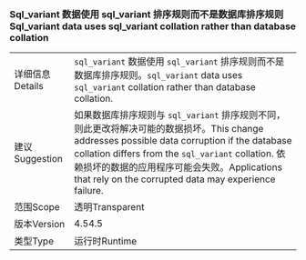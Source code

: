 ### <a name="sqlvariant-data-uses-sqlvariant-collation-rather-than-database-collation"></a><span data-ttu-id="346d4-101">Sql_variant 数据使用 sql_variant 排序规则而不是数据库排序规则</span><span class="sxs-lookup"><span data-stu-id="346d4-101">Sql_variant data uses sql_variant collation rather than database collation</span></span>

|   |   |
|---|---|
|<span data-ttu-id="346d4-102">详细信息</span><span class="sxs-lookup"><span data-stu-id="346d4-102">Details</span></span>|<span data-ttu-id="346d4-103"><code>sql_variant</code> 数据使用 <code>sql_variant</code> 排序规则而不是数据库排序规则。</span><span class="sxs-lookup"><span data-stu-id="346d4-103"><code>sql_variant</code> data uses <code>sql_variant</code> collation rather than database collation.</span></span>|
|<span data-ttu-id="346d4-104">建议</span><span class="sxs-lookup"><span data-stu-id="346d4-104">Suggestion</span></span>|<span data-ttu-id="346d4-105">如果数据库排序规则与 <code>sql_variant</code> 排序规则不同，则此更改将解决可能的数据损坏。</span><span class="sxs-lookup"><span data-stu-id="346d4-105">This change addresses possible data corruption if the database collation differs from the <code>sql_variant</code> collation.</span></span> <span data-ttu-id="346d4-106">依赖损坏的数据的应用程序可能会失败。</span><span class="sxs-lookup"><span data-stu-id="346d4-106">Applications that rely on the corrupted data may experience failure.</span></span>|
|<span data-ttu-id="346d4-107">范围</span><span class="sxs-lookup"><span data-stu-id="346d4-107">Scope</span></span>|<span data-ttu-id="346d4-108">透明</span><span class="sxs-lookup"><span data-stu-id="346d4-108">Transparent</span></span>|
|<span data-ttu-id="346d4-109">版本</span><span class="sxs-lookup"><span data-stu-id="346d4-109">Version</span></span>|<span data-ttu-id="346d4-110">4.5</span><span class="sxs-lookup"><span data-stu-id="346d4-110">4.5</span></span>|
|<span data-ttu-id="346d4-111">类型</span><span class="sxs-lookup"><span data-stu-id="346d4-111">Type</span></span>|<span data-ttu-id="346d4-112">运行时</span><span class="sxs-lookup"><span data-stu-id="346d4-112">Runtime</span></span>|

